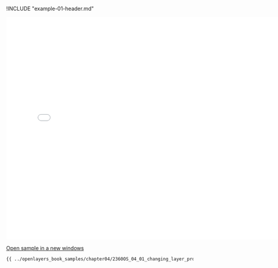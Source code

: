 
!INCLUDE "example-01-header.md"

<iframe src="../openlayers_book_samples/chapter04/2360OS_04_01_changing_layer_properties.html" width="770" height="600" frameBorder="0" seamless="seamless">
</iframe>

<a href="../openlayers_book_samples/chapter04/2360OS_04_01_changing_layer_properties.html" target="_blank">Open sample in a new windows</a>

```html
{{ ../openlayers_book_samples/chapter04/2360OS_04_01_changing_layer_properties.html }}
```
